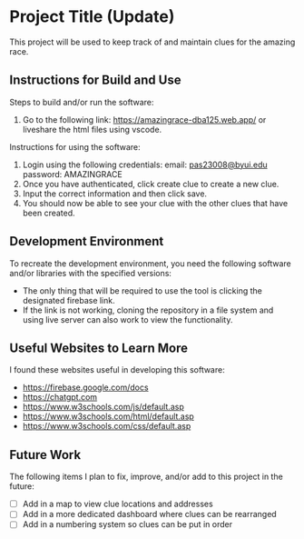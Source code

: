 # Project Title (Update)

This project will be used to keep track of and maintain clues for the amazing race. 


## Instructions for Build and Use

Steps to build and/or run the software:

1. Go to the following link: https://amazingrace-dba125.web.app/ or liveshare the html files using vscode.

Instructions for using the software:

1. Login using the following credentials: email: pas23008@byui.edu password: AMAZINGRACE
2. Once you have authenticated, click create clue to create a new clue.
3. Input the correct information and then click save.
4. You should now be able to see your clue with the other clues that have been created.

## Development Environment 

To recreate the development environment, you need the following software and/or libraries with the specified versions:

* The only thing that will be required to use the tool is clicking the designated firebase link. 
* If the link is not working, cloning the repository in a file system and using live server can also work to view the functionality. 

## Useful Websites to Learn More

I found these websites useful in developing this software:

* https://firebase.google.com/docs
* https://chatgpt.com
* https://www.w3schools.com/js/default.asp
* https://www.w3schools.com/html/default.asp
* https://www.w3schools.com/css/default.asp

## Future Work

The following items I plan to fix, improve, and/or add to this project in the future:

* [ ] Add in a map to view clue locations and addresses
* [ ] Add in a more dedicated dashboard where clues can be rearranged
* [ ] Add in a numbering system so clues can be put in order
